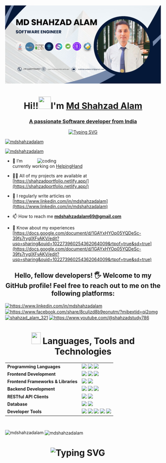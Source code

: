 ![ligo](https://github.com/mdshahzadalam/mdshahzadalam/blob/main/banner.jpg)

<h1 align="center"> Hi!!<img src="https://raw.githubusercontent.com/nixin72/nixin72/master/wave.gif" height="40"width="40" />I'm <a href="https://www.linkedin.com/in/mdshahzadalam" target="_blank">Md Shahzad Alam</h1> 

<h3 align="center">A passionate Software developer from India</h3>

<p align="center">
    <img src="https://readme-typing-svg.demolab.com?font=Fira+Code&weight=900&size=23&duration=3000&pause=500&color=FDFEFE&background=2A2E3425&center=true&vCenter=true&&lines=Welcome+to+my+Github+profile!;Passionate+about+Coding;Frontend+developer;MERN+Stack+Enthusiast!;Software+Developer;Java+Developer;Backend+Developer" alt="Typing SVG"/>
</p>


<p align="left"> <img src="https://komarev.com/ghpvc/?username=mdshahzadalam&label=Profile%20views&color=0e75b6&style=flat" alt="mdshahzadalam" /> </p>

<p align="left"> <a href="https://github.com/ryo-ma/github-profile-trophy"><img src="https://github-profile-trophy.vercel.app/?username=mdshahzadalam" alt="mdshahzadalam" /></a> </p>

<img align="right" alt="coding" width="400" src="https://github.com/user-attachments/assets/c1aa7769-1be6-44fc-9da6-25c2a3977838">

- 🔭 I’m currently working on [HelpingHand](https://github.com/mdshahzadalam/helpinghand)

- 👨‍💻 All of my projects are available at [https://shahzadportfolio.netlify.app/](https://shahzadportfolio.netlify.app/)

- 📝 I regularly write articles on [https://www.linkedin.com/in/mdshahzadalam](https://www.linkedin.com/in/mdshahzadalam)

- 📫 How to reach me **mdshahzadalam69@gmail.com**

- 📄 Know about my experiences [https://docs.google.com/document/d/1GAYxHYOp05YQDeSc-39fs7ryglXFyAKV/edit?usp=sharing&ouid=102273960254362064009&rtpof=true&sd=true](https://docs.google.com/document/d/1GAYxHYOp05YQDeSc-39fs7ryglXFyAKV/edit?usp=sharing&ouid=102273960254362064009&rtpof=true&sd=true)

<h2 align="center">
    Hello, fellow developers! 🖐 Welcome to my GitHub profile! Feel free to reach out to me on the following platforms:
</h2>

<p align="left">
<a href="https://linkedin.com/in/https://www.linkedin.com/in/mdshahzadalam" target="blank"><img align="center" src="https://raw.githubusercontent.com/rahuldkjain/github-profile-readme-generator/master/src/images/icons/Social/linked-in-alt.svg" alt="https://www.linkedin.com/in/mdshahzadalam" height="30" width="40" /></a>
<a href="https://fb.com/https://www.facebook.com/share/8culjzd8b9eonutm/?mibextid=qi2omg" target="blank"><img align="center" src="https://raw.githubusercontent.com/rahuldkjain/github-profile-readme-generator/master/src/images/icons/Social/facebook.svg" alt="https://www.facebook.com/share/8culjzd8b9eonutm/?mibextid=qi2omg" height="30" width="40" /></a>
<a href="https://instagram.com/shahzad_alam_321" target="blank"><img align="center" src="https://raw.githubusercontent.com/rahuldkjain/github-profile-readme-generator/master/src/images/icons/Social/instagram.svg" alt="shahzad_alam_321" height="30" width="40" /></a>
<a href="https://www.youtube.com/c/https://www.youtube.com/@shahzadstudy786" target="blank"><img align="center" src="https://raw.githubusercontent.com/rahuldkjain/github-profile-readme-generator/master/src/images/icons/Social/youtube.svg" alt="https://www.youtube.com/@shahzadstudy786" height="30" width="40" /></a>
</p>

 








<h1 align="center"><img src = "https://media2.giphy.com/media/QssGEmpkyEOhBCb7e1/giphy.gif?cid=ecf05e47a0n3gi1bfqntqmob8g9aid1oyj2wr3ds3mg700bl&rid=giphy.gif" width = 30px height="38"> Languages, Tools and Technologies </h1>

<table align="center">
	<tr>
		<td><strong>Programming Languages</strong></td>
		<td>
            <img src="https://skillicons.dev/icons?i=cpp&theme=dark" width="40"/>
            <img src="https://skillicons.dev/icons?i=java&theme=dark" width="40"/>
            <img src="https://skillicons.dev/icons?i=js&theme=dark" width="40"/>
        </td>
	</tr>
	<tr>
		<td><strong>Frontend Development</strong></td>
		<td>
            <img src="https://skillicons.dev/icons?i=html" width="40"/>
            <img src="https://skillicons.dev/icons?i=css" width="40"/>
            <img src="https://skillicons.dev/icons?i=js" width="40"/>
        </td>
	</tr>
	<tr>
		<td><strong>Frontend Frameworks & Libraries</strong></td>
		<td>
            <img src="https://skillicons.dev/icons?i=bootstrap" width="40"/>
            <img src="https://skillicons.dev/icons?i=tailwind" width="40"/>
        </td>
	</tr>
	<tr>
		<td><strong>Backend Development</strong></td>
		<td>
            <img src="https://skillicons.dev/icons?i=nodejs" width="40"/>
            <img src="https://skillicons.dev/icons?i=express" width="40"/>
            <img src="https://skillicons.dev/icons?i=npm" width="40"/>
        </td>
	</tr>
	<tr>
		<td><strong>RESTful API Clients</strong></td>
		<td>
            <img src="https://skillicons.dev/icons?i=postman" width="40"/>
            <img src="https://avatars.githubusercontent.com/u/56705483" width="40"/>
        </td>
	</tr>
	<tr>
		<td><strong>Database</strong></td>
		<td>
            <img src="https://skillicons.dev/icons?i=mysql" width="40"/>
            <img src="https://skillicons.dev/icons?i=mongodb" width="40"/>
        </td>
	</tr>
	<tr>
		<td><strong>Developer Tools</strong></td>
		<td>
            <img src="https://skillicons.dev/icons?i=git&theme=dark" width="40"/>
            <img src="https://skillicons.dev/icons?i=github&theme=dark" width="40"/>
            <img src="https://skillicons.dev/icons?i=vscode&theme=dark" width="40"/>
            <img src="https://skillicons.dev/icons?i=netlify&theme=dark" width="40"/>
            <img src="https://skillicons.dev/icons?i=vercel&theme=dark" width="40"/>
        </td>
	</tr>
</table>
<br>

<p><img align="left" src="https://github-readme-stats.vercel.app/api/top-langs?username=mdshahzadalam&show_icons=true&locale=en&layout=compact" alt="mdshahzadalam" /></p>

<p>&nbsp;<img align="center" src="https://github-readme-stats.vercel.app/api?username=mdshahzadalam&show_icons=true&locale=en" alt="mdshahzadalam" /></p>


<div align="center"> 
<h1 align="center">
    <img src="https://readme-typing-svg.herokuapp.com?font=Jetbrains+mono&size=25&duration=3200&color=4FC3F7&center=true&vCenter=true&width=450&lines=-Keep+Learning+and+Keep+Exploring+!;Let's+code+together!" alt="Typing SVG"/>
    </h1>
</div>
